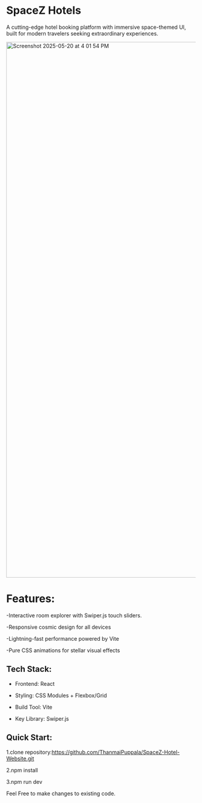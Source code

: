 # SpaceZ Hotels
A cutting-edge hotel booking platform with immersive space-themed UI, built for modern travelers seeking extraordinary experiences.

<img width="1426" alt="Screenshot 2025-05-20 at 4 01 54 PM" src="https://github.com/user-attachments/assets/f9d4df62-8330-48e7-b770-61a0ab9f7e6a" />


# Features:

-Interactive room explorer with Swiper.js touch sliders.

-Responsive cosmic design for all devices

-Lightning-fast performance powered by Vite

-Pure CSS animations for stellar visual effects

## Tech Stack:

- Frontend: React

- Styling: CSS Modules + Flexbox/Grid

- Build Tool: Vite

- Key Library: Swiper.js 

## Quick Start:

1.clone repository:https://github.com/ThanmaiPuppala/SpaceZ-Hotel-Website.git

2.npm install

3.npm run dev

Feel Free to make changes to existing code.
